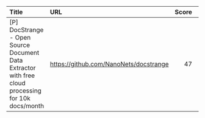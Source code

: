 | Title                                                                                              | URL                                    |   Score | Date                |
|:---------------------------------------------------------------------------------------------------|:---------------------------------------|--------:|:--------------------|
| [P] DocStrange - Open Source Document Data Extractor with free cloud processing for 10k docs/month | https://github.com/NanoNets/docstrange |      47 | 2025-08-04 10:09:02 |